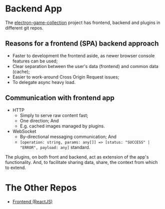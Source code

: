 # Backend App
The [electron-game-collection](https://github.com/andrehtissot/electron-game-collection) project has frontend, backend and plugins in different git repos.

## Reasons for a frontend (SPA) backend approach
- Faster to development the frontend aside, as newer browser console features can be used;
- Clear separation between the user's data (frontend) and common data (cache);
- Easier to work-around Cross Origin Request issues;
- To delegate async heavy load.

## Communication with frontend app
- HTTP
	- Simply to serve raw content fast;
	- One direction; And
	- E.g. cached images managed by plugins.
- WebSocket
	- By-directional messaging communication; And
	- `[operation: string, params: any[]] => [status: "SUCCESS" | "ERROR", payload: any]` standard.

The plugins, on both front and backend, act as extension of the app's functionality. And, to facilitate sharing data, share, the context from which to extend.

# The Other Repos
- [Frontend (ReactJS)](https://github.com/andrehtissot/electron-game-collection)
